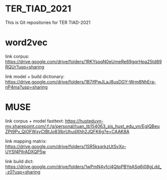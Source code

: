 # TER_TIAD_2021
This is Git repositories for TER TIAD-2021

# word2vec

link corpus: https://drive.google.com/drive/folders/1RKYspqN0eUmeRe69gqrHpa25td89RQUr?usp=sharing

link model + build dictionary: https://drive.google.com/drive/folders/1B7ifPwJLaJ8usDGY-Wrm8NhEra-nP4ma?usp=sharing 


# MUSE

link corpus + model fasttext: https://husteduvn-my.sharepoint.com/:f:/g/personal/tuan_tb154063_sis_hust_edu_vn/EgIQBeuZPt9Pv_QiOFWxyCIBtJo83IbrUhudXhh2JQFK6g?e=CAAK8A

link mapping matrix: https://drive.google.com/drive/folders/1SR5ksqrkzUtSvXo-UYSf4PlIrADXQP5w

link build dict: https://drive.google.com/drive/folders/1wPmN4yfcl4QtpPBYeASq6j08gLdd_-z0?usp=sharing
